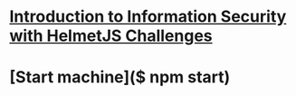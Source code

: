 # [Introduction to Information Security with HelmetJS Challenges](https://www.freecodecamp.org/learn/information-security/information-security-with-helmetjs/)

# [Start machine]($ npm start)
